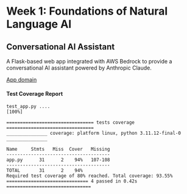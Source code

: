 # Week 1: Foundations of Natural Language AI

## Conversational AI Assistant 
A Flask-based web app integrated with AWS Bedrock to provide a conversational AI assistant powered by Anthropic Claude.

[App domain](https://pxgpm6gg8e.us-east-1.awsapprunner.com)

#### Test Coverage Report
```
test_app.py ....                                                         [100%]

================================ tests coverage ================================
_______________ coverage: platform linux, python 3.11.12-final-0 _______________

Name     Stmts   Miss  Cover   Missing
--------------------------------------
app.py      31      2    94%   107-108
--------------------------------------
TOTAL       31      2    94%
Required test coverage of 80% reached. Total coverage: 93.55%
============================== 4 passed in 0.42s ===============================
```